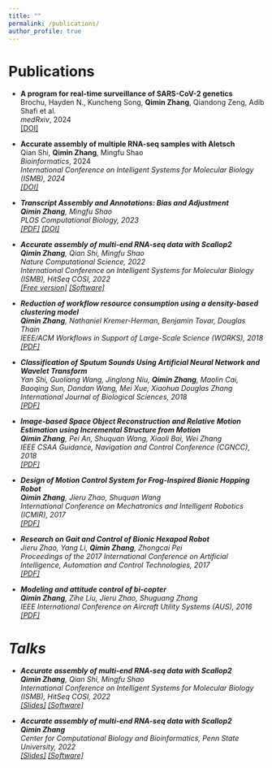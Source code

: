 ```yaml
---
title: ""
permalink: /publications/
author_profile: true
---
```


Publications
======
* **A program for real-time surveillance of SARS-CoV-2 genetics** <br />
Brochu, Hayden N., Kuncheng Song, **Qimin Zhang**, Qiandong Zeng, Adib Shafi et al. <br />
<em> medRxiv</em>, 2024<br />
[[DOI]](https://doi.org/10.1101/2024.04.18.24306026)

* **Accurate assembly of multiple RNA-seq samples with Aletsch** <br />
Qian Shi, **Qimin Zhang**, Mingfu Shao <br />
<em> Bioinformatics</em>, 2024<br />
<em> International Conference on Intelligent Systems for Molecular Biology (ISMB), 2024<br />
[[DOI]](https://doi.org/10.1093/bioinformatics/btae215)

* **Transcript Assembly and Annotations: Bias and Adjustment** <br />
**Qimin Zhang**, Mingfu Shao <br />
<em> PLOS Computational Biology</em>, 2023<br />
[[PDF]](https://journals.plos.org/ploscompbiol/article/file?id=10.1371/journal.pcbi.1011734&type=printable)
[[DOI]](https://doi.org/10.1371/journal.pcbi.1011734)

* **Accurate assembly of multi-end RNA-seq data with Scallop2** <br />
**Qimin Zhang**, Qian Shi, Mingfu Shao <br />
<em>Nature Computational Science</em>, 2022<br />
<em>International Conference on Intelligent Systems for Molecular Biology (ISMB),  HitSeq COSI</em>, 2022 <br />
[[Free version]](https://rdcu.be/cJ0Oa)
[[Software]](https://github.com/Shao-Group/scallop2)<br />

* **Reduction of workflow resource consumption using a density-based clustering model** <br />
**Qimin Zhang**, Nathaniel Kremer-Herman, Benjamin Tovar, Douglas Thain <br />
<em>IEEE/ACM Workflows in Support of Large-Scale Science (WORKS)</em>, 2018<br />
[[PDF]](https://ieeexplore.ieee.org/abstract/document/8638373)

* **Classification of Sputum Sounds Using Artificial Neural Network and Wavelet Transform** <br />
Yan Shi, Guoliang Wang, Jinglong Niu, **Qimin Zhang**, Maolin Cai, Baoqing Sun, Dandan Wang, Mei Xue, Xiaohua Douglas Zhang <br />
<em>International Journal of Biological Sciences</em>, 2018<br />
[[PDF]](https://www.ncbi.nlm.nih.gov/pmc/articles/PMC6036751)

* **Image-based Space Object Reconstruction and Relative Motion Estimation using Incremental Structure from Motion** <br />
**Qimin Zhang**, Pei An, Shuquan Wang, Xiaoli Bai, Wei Zhang <br />
<em>IEEE CSAA Guidance, Navigation and Control Conference (CGNCC)</em>, 2018<br />
[[PDF]](https://ieeexplore.ieee.org/abstract/document/9019205)

* **Design of Motion Control System for Frog-Inspired Bionic Hopping Robot** <br />
**Qimin Zhang**, Jieru Zhao, Shuquan Wang <br />
<em>International Conference on Mechatronics and Intelligent Robotics (ICMIR)</em>, 2017<br />
[[PDF]](https://link.springer.com/chapter/10.1007/978-3-319-65978-7_76)

* **Research on Gait and Control of Bionic Hexapod Robot** <br />
Jieru Zhao, Yang Li, **Qimin Zhang**, Zhongcai Pei <br />
<em>Proceedings of the 2017 International Conference on Artificial Intelligence, Automation and Control Technologies</em>, 2017<br />
[[PDF]](https://dl.acm.org/doi/pdf/10.1145/3080845.3080869)

* **Modeling and attitude control of bi-copter** <br />
**Qimin Zhang**, Zihe Liu, Jieru Zhao, Shuguang Zhang <br />
<em>IEEE International Conference on Aircraft Utility Systems (AUS)</em>, 2016<br />
[[PDF]](https://ieeexplore.ieee.org/abstract/document/7748042)

Talks
======
* **Accurate assembly of multi-end RNA-seq data with Scallop2** <br />
**Qimin Zhang**, Qian Shi, Mingfu Shao <br />
<em>International Conference on Intelligent Systems for Molecular Biology (ISMB),  HitSeq COSI</em>, 2022<br />
[[Slides]](https://pennstateoffice365-my.sharepoint.com/:p:/g/personal/qqz5133_psu_edu/EWe5oVO2hPlPiKcQzxQuHAsBF9QuuX5Dv0tnjxlv2uEH4A?e=SNs476)
[[Software]](https://github.com/Shao-Group/scallop2)<br />

* **Accurate assembly of multi-end RNA-seq data with Scallop2** <br />
**Qimin Zhang** <br />
<em>Center for Computational Biology and Bioinformatics, Penn State University</em>, 2022<br />
[[Slides]](https://pennstateoffice365-my.sharepoint.com/:p:/g/personal/qqz5133_psu_edu/EZzdYC_VuylLgdRxw-UjMtEBNadEwPSnqIqZHFvpDxQaqw?e=6lf8GM)
[[Software]](https://github.com/Shao-Group/scallop2)<br />
